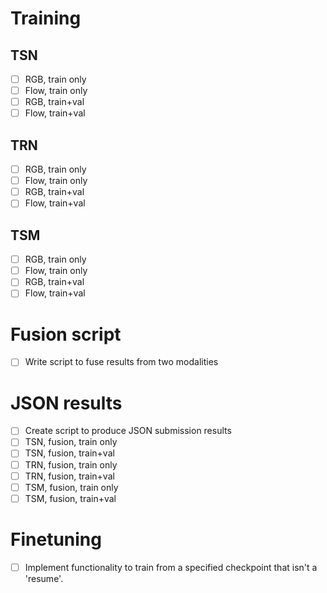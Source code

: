 # Training

## TSN

- [ ] RGB, train only
- [ ] Flow, train only
- [ ] RGB, train+val
- [ ] Flow, train+val

## TRN

- [ ] RGB, train only
- [ ] Flow, train only
- [ ] RGB, train+val
- [ ] Flow, train+val

## TSM

- [ ] RGB, train only
- [ ] Flow, train only
- [ ] RGB, train+val
- [ ] Flow, train+val

# Fusion script
- [ ] Write script to fuse results from two modalities

# JSON results

- [ ] Create script to produce JSON submission results
- [ ] TSN, fusion, train only
- [ ] TSN, fusion, train+val
- [ ] TRN, fusion, train only
- [ ] TRN, fusion, train+val
- [ ] TSM, fusion, train only
- [ ] TSM, fusion, train+val

# Finetuning

- [ ] Implement functionality to train from a specified checkpoint that isn't a 'resume'.
